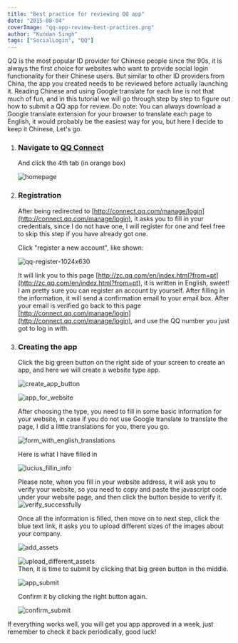 ```yaml
---
title: "Best practice for reviewing QQ app"
date: "2015-08-04"
coverImage: "qq-app-review-best-practices.png"
author: "Kundan Singh"
tags: ["SocialLogin", "QQ"]
---
```


QQ is the most popular ID provider for Chinese people since the 90s, it is always the first choice for websites who want to provide social login functionality for their Chinese users. But similar to other ID providers from China, the app you created needs to be reviewed before actually launching it. Reading Chinese and using Google translate for each line is not that much of fun, and in this tutorial we will go through step by step to figure out how to submit a QQ app for review. Do note: You can always download a Google translate extension for your browser to translate each page to English, it would probably be the easiest way for you, but here I decide to keep it Chinese, Let's go.

1. ### Navigate to [QQ Connect](http://connect.qq.com/)
    
    And click the 4th tab (in orange box)  

    ![homepage](Homepage.png)
    

2. ### Registration
    
    After being redirected to [http://connect.qq.com/manage/login](http://connect.qq.com/manage/login), it asks you to fill in your credentials, since I do not have one, I will register for one and feel free to skip this step if you have already got one.
    
    Click "register a new account", like shown:
    
    ![qq-register-1024x630](qq-register-1024x630.png)
    
    It will link you to this page [http://zc.qq.com/en/index.html?from=pt](http://zc.qq.com/en/index.html?from=pt), it is written in English, sweet! I am pretty sure you can register an account by yourself. After filling in the information, it will send a confirmation email to your email box. After your email is verified go back to this page [http://connect.qq.com/manage/login](http://connect.qq.com/manage/login), and use the QQ number you just got to log in with.
    

3. ### Creating the app
    
    Click the big green button on the right side of your screen to create an app, and here we will create a website type app.
    
    ![create_app_button](create_app_button.png)
    
    ![app_for_website](app_for_website.png)
    
    After choosing the type, you need to fill in some basic information for your website, in case if you do not use Google translate to translate the page, I did a little translations for you, there you go.
    
    ![form_with_english_translations](form_with_english_translations.png)
    
    Here is what I have filled in  

    ![lucius_fillin_info](lucius_fillin_info.png)
    
    Please note, when you fill in your website address, it will ask you to verify your website, so you need to copy and paste the javascript code under your website page, and then click the button beside to verify it.  
    ![verify_successfully](verify_successfully.png)
    
    Once all the information is filled, then move on to next step, click the blue text link, it asks you to upload different sizes of the images about your company.
    
    ![add_assets](add_assets.png)
    
    ![upload_different_assets](upload_different_assets.png)  
    Then, it is time to submit by clicking that big green button in the middle.
    
    ![app_submit](app_submit.png)
    
    Confirm it by clicking the right button again.
    
    ![confirm_submit](confirm_submit.png)
    

If everything works well, you will get you app approved in a week, just remember to check it back periodically, good luck!
